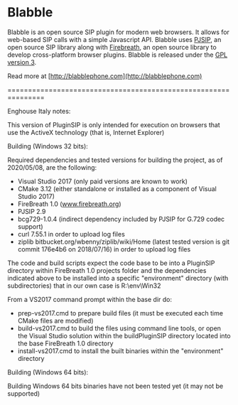 Blabble
=======

Blabble is an open source SIP plugin for modern web browsers. It allows for web-based SIP calls with a simple Javascript API. Blabble uses [PJSIP](http://www.pjsip.org/), an open source SIP library along with [Firebreath](http://www.firebreath.org/), an open source library to develop cross-platform browser plugins. Blabble is released under the [GPL version 3](http://www.gnu.org/licenses/gpl-3.0.html).

Read more at [http://blabblephone.com](http://blabblephone.com)


===============================================================


Enghouse Italy notes:


This version of PluginSIP is only intended for execution on browsers that use the ActiveX technology (that is, Internet Explorer)

Building (Windows 32 bits):

Required dependencies and tested versions for building the project, as of 2020/05/08, are the following:
- Visual Studio 2017 (only paid versions are known to work)
- CMake 3.12 (either standalone or installed as a component of Visual Studio 2017)
- FireBreath 1.0 (www.firebreath.org)
- PJSIP 2.9
- bcg729-1.0.4 (indirect dependency included by PJSIP for G.729 codec support)
- curl 7.55.1 in order to upload log files
- ziplib bitbucket.org/wbenny/ziplib/wiki/Home (latest tested version is git commit 176e4b6 on 2018/07/16) in order to upload log files

The code and build scripts expect the code base to be into a PluginSIP directory within FireBreath 1.0 projects folder and the dependencies
indicated above to be installed into a specific "environment" directory (with subdirectories) that in our own case is R:\env\Win32


From a VS2017 command prompt within the base dir do:

- prep-vs2017.cmd to prepare build files (it must be executed each time CMake files are modified)
- build-vs2017.cmd to build the files using command line tools, or open the Visual Studio solution within the buildPluginSIP
  directory located into the base FireBreath 1.0 directory
- install-vs2017.cmd to install the built binaries within the "environment" directory


Building (Windows 64 bits):

Building Windows 64 bits binaries have not been tested yet (it may not be supported)
